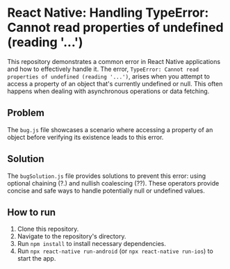 # React Native: Handling TypeError: Cannot read properties of undefined (reading '...')

This repository demonstrates a common error in React Native applications and how to effectively handle it. The error, `TypeError: Cannot read properties of undefined (reading '...')`, arises when you attempt to access a property of an object that's currently undefined or null.  This often happens when dealing with asynchronous operations or data fetching.

## Problem

The `bug.js` file showcases a scenario where accessing a property of an object before verifying its existence leads to this error.

## Solution

The `bugSolution.js` file provides solutions to prevent this error:  using optional chaining (?.) and nullish coalescing (??).  These operators provide concise and safe ways to handle potentially null or undefined values.

## How to run

1. Clone this repository.
2. Navigate to the repository's directory.
3. Run `npm install` to install necessary dependencies.
4. Run `npx react-native run-android` (or `npx react-native run-ios`) to start the app.